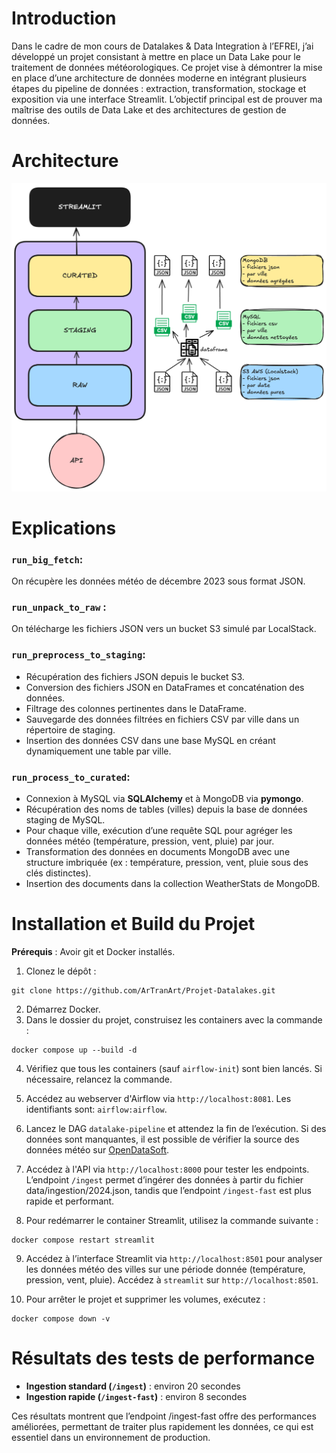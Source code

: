 # Introduction
Dans le cadre de mon cours de Datalakes & Data Integration à l’EFREI, j’ai développé un projet consistant à mettre en place un Data Lake pour le traitement de données météorologiques. Ce projet vise à démontrer la mise en place d’une architecture de données moderne en intégrant plusieurs étapes du pipeline de données : extraction, transformation, stockage et exposition via une interface Streamlit. L’objectif principal est de prouver ma maîtrise des outils de Data Lake et des architectures de gestion de données.

# Architecture
![Architecture du projet](assets/architecture.png)

# Explications
### `run_big_fetch`: 
On récupère les données météo de décembre 2023 sous format JSON. 
### `run_unpack_to_raw` :
On télécharge les fichiers JSON vers un bucket S3 simulé par LocalStack.
### `run_preprocess_to_staging`: 
- Récupération des fichiers JSON depuis le bucket S3.
- Conversion des fichiers JSON en DataFrames et concaténation des données.
- Filtrage des colonnes pertinentes dans le DataFrame.
- Sauvegarde des données filtrées en fichiers CSV par ville dans un répertoire de staging.
- Insertion des données CSV dans une base MySQL en créant dynamiquement une table par ville.
### `run_process_to_curated`: 
- Connexion à MySQL via **SQLAlchemy** et à MongoDB via **pymongo**.
- Récupération des noms de tables (villes) depuis la base de données staging de MySQL.
- Pour chaque ville, exécution d’une requête SQL pour agréger les données météo (température, pression, vent, pluie) par jour.
- Transformation des données en documents MongoDB avec une structure imbriquée (ex : température, pression, vent, pluie sous des clés distinctes).
- Insertion des documents dans la collection WeatherStats de MongoDB.


# Installation et Build du Projet
**Prérequis** : Avoir git et Docker installés.
1. Clonez le dépôt :
 ```
git clone https://github.com/ArTranArt/Projet-Datalakes.git
```
2. Démarrez Docker.
3. Dans le dossier du projet, construisez les containers avec la commande :
```
docker compose up --build -d
```
4. Vérifiez que tous les containers (sauf `airflow-init`) sont bien lancés. Si nécessaire, relancez la commande.

5. Accédez au webserver d'Airflow via `http://localhost:8081`. Les identifiants sont: `airflow:airflow`.

6. Lancez le DAG `datalake-pipeline` et attendez la fin de l’exécution. Si des données sont manquantes, il est possible de vérifier la source des données météo sur [OpenDataSoft](https://public.opendatasoft.com/explore/dataset/donnees-synop-essentielles-omm).

7. Accédez à l'API via `http://localhost:8000` pour tester les endpoints. L’endpoint `/ingest` permet d’ingérer des données à partir du fichier data/ingestion/2024.json, tandis que l’endpoint `/ingest-fast` est plus rapide et performant.

8.	Pour redémarrer le container Streamlit, utilisez la commande suivante :
```
docker compose restart streamlit
```

9.	Accédez à l’interface Streamlit via `http://localhost:8501` pour analyser les données météo des villes sur une période donnée (température, pression, vent, pluie).
Accédez à `streamlit` sur `http://localhost:8501`.

10.	Pour arrêter le projet et supprimer les volumes, exécutez :
```
docker compose down -v
```

# Résultats des tests de performance
- **Ingestion standard (`/ingest`)** : environ 20 secondes
- **Ingestion rapide (`/ingest-fast`)** : environ 8 secondes

Ces résultats montrent que l’endpoint /ingest-fast offre des performances améliorées, permettant de traiter plus rapidement les données, ce qui est essentiel dans un environnement de production.
